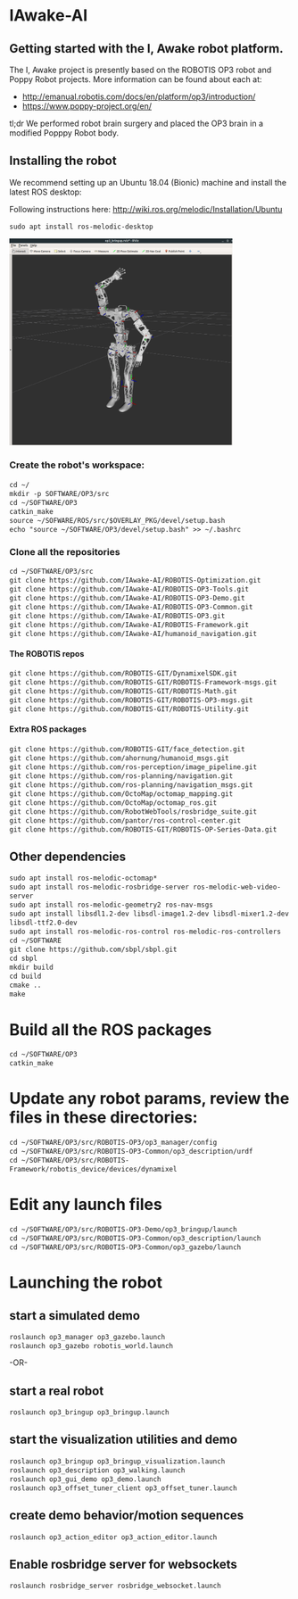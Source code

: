 # IAwake-AI

## Getting started with the I, Awake robot platform.

The I, Awake project is presently based on the ROBOTIS OP3 robot and Poppy Robot projects.  More information can be found about each at:

* http://emanual.robotis.com/docs/en/platform/op3/introduction/
* https://www.poppy-project.org/en/

tl;dr We performed robot brain surgery and placed the OP3 brain in a modified Popppy Robot body.

## Installing the robot

We recommend setting up an Ubuntu 18.04 (Bionic) machine and install the latest ROS desktop:

Following instructions here: http://wiki.ros.org/melodic/Installation/Ubuntu

```
sudo apt install ros-melodic-desktop
```

<img src="static/images/IAwake_bringup_rviz_ROS.png" alt="I, Awake Rviz" width="400px"/>


### Create the robot's workspace:
```
cd ~/
mkdir -p SOFTWARE/OP3/src
cd ~/SOFTWARE/OP3
catkin_make
source ~/SOFWARE/ROS/src/$OVERLAY_PKG/devel/setup.bash
echo "source ~/SOFTWARE/OP3/devel/setup.bash" >> ~/.bashrc
```

### Clone all the repositories
```
cd ~/SOFTWARE/OP3/src
git clone https://github.com/IAwake-AI/ROBOTIS-Optimization.git
git clone https://github.com/IAwake-AI/ROBOTIS-OP3-Tools.git
git clone https://github.com/IAwake-AI/ROBOTIS-OP3-Demo.git
git clone https://github.com/IAwake-AI/ROBOTIS-OP3-Common.git
git clone https://github.com/IAwake-AI/ROBOTIS-OP3.git
git clone https://github.com/IAwake-AI/ROBOTIS-Framework.git
git clone https://github.com/IAwake-AI/humanoid_navigation.git
```

#### The ROBOTIS repos
```
git clone https://github.com/ROBOTIS-GIT/DynamixelSDK.git
git clone https://github.com/ROBOTIS-GIT/ROBOTIS-Framework-msgs.git
git clone https://github.com/ROBOTIS-GIT/ROBOTIS-Math.git
git clone https://github.com/ROBOTIS-GIT/ROBOTIS-OP3-msgs.git
git clone https://github.com/ROBOTIS-GIT/ROBOTIS-Utility.git

```

#### Extra ROS packages
```
git clone https://github.com/ROBOTIS-GIT/face_detection.git
git clone https://github.com/ahornung/humanoid_msgs.git
git clone https://github.com/ros-perception/image_pipeline.git
git clone https://github.com/ros-planning/navigation.git
git clone https://github.com/ros-planning/navigation_msgs.git
git clone https://github.com/OctoMap/octomap_mapping.git
git clone https://github.com/OctoMap/octomap_ros.git
git clone https://github.com/RobotWebTools/rosbridge_suite.git
git clone https://github.com/pantor/ros-control-center.git
git clone https://github.com/ROBOTIS-GIT/ROBOTIS-OP-Series-Data.git
```

## Other dependencies
```
sudo apt install ros-melodic-octomap* 
sudo apt install ros-melodic-rosbridge-server ros-melodic-web-video-server
sudo apt install ros-melodic-geometry2 ros-nav-msgs
sudo apt install libsdl1.2-dev libsdl-image1.2-dev libsdl-mixer1.2-dev libsdl-ttf2.0-dev
sudo apt install ros-melodic-ros-control ros-melodic-ros-controllers
cd ~/SOFTWARE
git clone https://github.com/sbpl/sbpl.git
cd sbpl
mkdir build
cd build
cmake ..
make
```





# Build all the ROS packages
```
cd ~/SOFTWARE/OP3
catkin_make
```


# Update any robot params, review the files in these directories:
```
cd ~/SOFTWARE/OP3/src/ROBOTIS-OP3/op3_manager/config
cd ~/SOFTWARE/OP3/src/ROBOTIS-OP3-Common/op3_description/urdf
cd ~/SOFTWARE/OP3/src/ROBOTIS-Framework/robotis_device/devices/dynamixel
```

# Edit any launch files
```
cd ~/SOFTWARE/OP3/src/ROBOTIS-OP3-Demo/op3_bringup/launch
cd ~/SOFTWARE/OP3/src/ROBOTIS-OP3-Common/op3_description/launch
cd ~/SOFTWARE/OP3/src/ROBOTIS-OP3-Common/op3_gazebo/launch
```


# Launching the robot



## start a simulated demo
```
roslaunch op3_manager op3_gazebo.launch
roslaunch op3_gazebo robotis_world.launch
```

-OR-

## start a real robot
```
roslaunch op3_bringup op3_bringup.launch
```

## start the visualization utilities and demo
```
roslaunch op3_bringup op3_bringup_visualization.launch  
roslaunch op3_description op3_walking.launch
roslaunch op3_gui_demo op3_demo.launch
roslaunch op3_offset_tuner_client op3_offset_tuner.launch
```

## create demo behavior/motion sequences
```
roslaunch op3_action_editor op3_action_editor.launch
```

## Enable rosbridge server for websockets
```
roslaunch rosbridge_server rosbridge_websocket.launch
```


